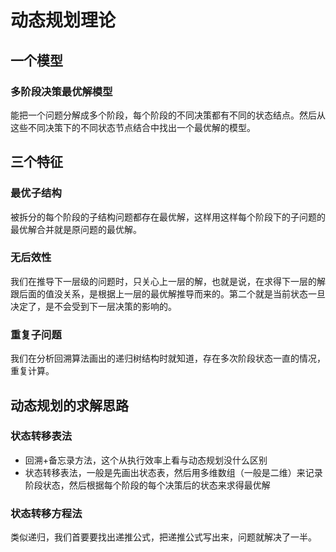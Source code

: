 # 动态规划理论

## 一个模型

### 多阶段决策最优解模型

能把一个问题分解成多个阶段，每个阶段的不同决策都有不同的状态结点。然后从这些不同决策下的不同状态节点结合中找出一个最优解的模型。

## 三个特征

### 最优子结构

被拆分的每个阶段的子结构问题都存在最优解，这样用这样每个阶段下的子问题的最优解合并就是原问题的最优解。

### 无后效性

我们在推导下一层级的问题时，只关心上一层的解，也就是说，在求得下一层的解跟后面的值没关系，是根据上一层的最优解推导而来的。第二个就是当前状态一旦决定了，是不会受到下一层决策的影响的。

### 重复子问题

我们在分析回溯算法画出的递归树结构时就知道，存在多次阶段状态一直的情况，重复计算。

## 动态规划的求解思路

### 状态转移表法

- 回溯+备忘录方法，这个从执行效率上看与动态规划没什么区别
- 状态转移表法，一般是先画出状态表，然后用多维数组（一般是二维）来记录阶段状态，然后根据每个阶段的每个决策后的状态来求得最优解

### 状态转移方程法

类似递归，我们首要要找出递推公式，把递推公式写出来，问题就解决了一半。